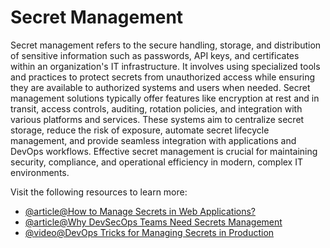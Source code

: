 # Secret Management

Secret management refers to the secure handling, storage, and distribution of sensitive information such as passwords, API keys, and certificates within an organization's IT infrastructure. It involves using specialized tools and practices to protect secrets from unauthorized access while ensuring they are available to authorized systems and users when needed. Secret management solutions typically offer features like encryption at rest and in transit, access controls, auditing, rotation policies, and integration with various platforms and services. These systems aim to centralize secret storage, reduce the risk of exposure, automate secret lifecycle management, and provide seamless integration with applications and DevOps workflows. Effective secret management is crucial for maintaining security, compliance, and operational efficiency in modern, complex IT environments.

Visit the following resources to learn more:

- [@article@How to Manage Secrets in Web Applications?](https://cs.fyi/guide/secret-management-best-practices)
- [@article@Why DevSecOps Teams Need Secrets Management](https://www.keepersecurity.com/blog/2023/01/26/why-devsecops-teams-need-secrets-management/)
- [@video@DevOps Tricks for Managing Secrets in Production](https://www.youtube.com/watch?v=u_L-f7Th_7o)